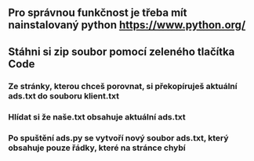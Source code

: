 ## Pro správnou funkčnost je třeba mít nainstalovaný python https://www.python.org/
## Stáhni si zip soubor pomocí zeleného tlačítka Code
### Ze stránky, kterou chceš porovnat, si překopíruješ aktuální ads.txt do souboru klient.txt
### Hlídat si že naše.txt obsahuje aktuální ads.txt
### Po spuštění ads.py se vytvoří nový soubor ads.txt, který obsahuje pouze řádky, které na stránce chybí


